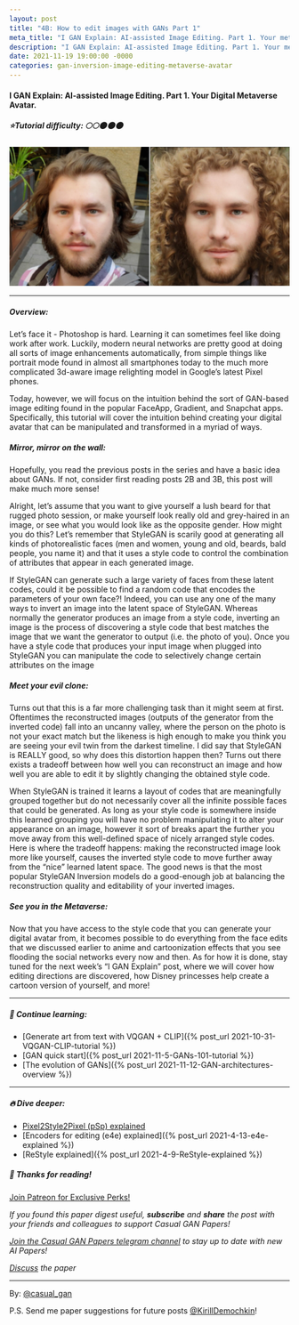 ```yaml
---
layout: post
title: "4B: How to edit images with GANs Part 1"
meta_title: "I GAN Explain: AI-assisted Image Editing. Part 1. Your metaverse avatar."
description: "I GAN Explain: AI-assisted Image Editing. Part 1. Your metaverse avatar."
date: 2021-11-19 19:00:00 -0000
categories: gan-inversion-image-editing-metaverse-avatar
---
```


#### I GAN Explain: AI-assisted Image Editing. Part 1. Your Digital Metaverse Avatar.

##### ⭐Tutorial difficulty: 🌕🌕🌑🌑🌑

![Metaverse Avatar](/assets/images/metaverse_avatar.jpg "Metaverse Avatar")

***

##### Overview:  
Let’s face it - Photoshop is hard. Learning it can sometimes feel like doing work after work. Luckily, modern neural networks are pretty good at doing all sorts of image enhancements automatically, from simple things like portrait mode found in almost all smartphones today to the much more complicated 3d-aware image relighting model in Google’s latest Pixel phones.  

Today, however, we will focus on the intuition behind the sort of GAN-based image editing found in the popular FaceApp, Gradient, and Snapchat apps. Specifically, this tutorial will cover the intuition behind creating your digital avatar that can be manipulated and transformed in a myriad of ways.

##### Mirror, mirror on the wall:  
Hopefully, you read the previous posts in the series and have a basic idea about GANs. If not, consider first reading posts 2B and 3B, this post will make much more sense!  

Alright, let’s assume that you want to give yourself a lush beard for that rugged photo session, or make yourself look really old and grey-haired in an image, or see what you would look like as the opposite gender. How might you do this? Let’s remember that StyleGAN is scarily good at generating all kinds of photorealistic faces (men and women, young and old, beards, bald people, you name it) and that it uses a style code to control the combination of attributes that appear in each generated image.  

If StyleGAN can generate such a large variety of faces from these latent codes, could it be possible to find a random code that encodes the parameters of your own face?! Indeed, you can use any one of the many ways to invert an image into the latent space of StyleGAN. Whereas normally the generator produces an image from a style code, inverting an image is the process of discovering a style code that best matches the image that we want the generator to output (i.e. the photo of you). Once you have a style code that produces your input image when plugged into StyleGAN you can manipulate the code to selectively change certain attributes on the image  

##### Meet your evil clone:  
Turns out that this is a far more challenging task than it might seem at first. Oftentimes the reconstructed images (outputs of the generator from the inverted code) fall into an uncanny valley, where the person on the photo is not your exact match but the likeness is high enough to make you think you are seeing your evil twin from the darkest timeline. I did say that StyleGAN is REALLY good, so why does this distortion happen then? Turns out there exists a tradeoff between how well you can reconstruct an image and how well you are able to edit it by slightly changing the obtained style code.  

When StyleGAN is trained it learns a layout of codes that are meaningfully grouped together but do not necessarily cover all the infinite possible faces that could be generated. As long as your style code is somewhere inside this learned grouping you will have no problem manipulating it to alter your appearance on an image, however it sort of breaks apart the further you move away from this well-defined space of nicely arranged style codes. Here is where the tradeoff happens: making the reconstructed image look more like yourself, causes the inverted style code to move further away from the “nice” learned latent space. The good news is that the most popular StyleGAN Inversion models do a good-enough job at balancing the reconstruction quality and editability of your inverted images.  

##### See you in the Metaverse:  
Now that you have access to the style code that you can generate your digital avatar from, it becomes possible to do everything from the face edits that we discussed earlier to anime and cartoonization effects that you see flooding the social networks every now and then. As for how it is done, stay tuned for the next week’s “I GAN Explain” post, where we will cover how editing directions are discovered, how Disney princesses help create a cartoon version of yourself, and more!  

***

##### 🔗 Continue learning:

- [Generate art from text with VQGAN + CLIP]({% post_url 2021-10-31-VQGAN-CLIP-tutorial %})
- [GAN quick start]({% post_url 2021-11-5-GANs-101-tutorial %})
- [The evolution of GANs]({% post_url 2021-11-12-GAN-architectures-overview %})
***

##### 🔥 Dive deeper:
- [Pixel2Style2Pixel (pSp) explained](https://t.me/casual_gan/16)
- [Encoders for editing (e4e) explained]({% post_url 2021-4-13-e4e-explained %})
- [ReStyle explained]({% post_url 2021-4-9-ReStyle-explained %})

##### 👋 Thanks for reading!
<a href="https://www.patreon.com/bePatron?u=53448948" data-patreon-widget-type="become-patron-button">Join Patreon for Exclusive Perks!</a><script async src="https://c6.patreon.com/becomePatronButton.bundle.js"></script>

*If you found this paper digest useful, **subscribe** and **share** the post with your friends and colleagues to support Casual GAN Papers!*

*[Join the Casual GAN Papers telegram channel](https://t.me/joinchat/KeutnzlvetRkZGZi) to stay up to date with new AI Papers!*

*[Discuss](https://t.me/casual_gans_chat) the paper*

***

By: [@casual_gan](https://t.me/joinchat/KeutnzlvetRkZGZi)

P.S. Send me paper suggestions for future posts
[@KirillDemochkin](mailto:kdemochkin@gmail.com)!

